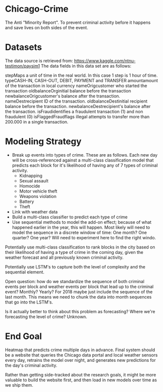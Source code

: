 # Chicago-Crime
The Anti "Minority Report". To prevent criminal activity before it happens and save lives on both sides of the event. 

# Datasets

The data source is retrieved from: https://www.kaggle.com/ntnu-testimon/paysim1
The data fields in this data set are as follows:

stepMaps a unit of time in the real world. In this case 1 step is 1 hour of time.
typeCASH-IN, CASH-OUT, DEBIT, PAYMENT and TRANSFER
amountamount of the transaction in local currency
nameOrigcustomer who started the transaction
oldbalanceOrginitial balance before the transaction
newbalanceOrigcustomer's balance after the transaction.
nameDestrecipient ID of the transaction.
oldbalanceDestinitial recipient balance before the transaction.
newbalanceDestrecipient's balance after the transaction.
isFraudidentifies a fraudulent transaction (1) and non fraudulent (0)
isFlaggedFraudflags illegal attempts to transfer more than 200.000 in a single transaction.

# Modeling Strategy
- Break up events into types of crime. These are as follows. Each new day will be cross-referenced against a multi-class classification model that predicts each block for it's likelihood of having any of 7 types of criminal activity.
    - Kidnapping
    - Sexual assault 
    - Homocide
    - Motor vehicle theft 
    - Weapons violation
    - Battery
    - Theft
- Link with weather data
- Build a multi-class classifier to predict each type of crime
- Use sequential methods to model the add-on effect; because of what happened earlier in the year, this will happen. Most likely will need to model the sequence in a discrete window of time: One month? One quarter? One year? Will need to experiment here to find the right windo. 

Potentially use multi-class classification to rank blocks in the city based on their likelihood of having a type of crime in the coming day, given the weather forecast and all previously known criminal activity. 


Potentially use LSTM's to capture both the level of complexity and the sequential element. 

Open question: how do we standardize the sequence of both criminal events per block and weather events per block that lead up to the criminal event? Monthly? Yearly? For 2018 maybe just include the sequence of the last month. This means we need to chunk the data into month sequences that go into the LSTM's.

Is it actually better to think about this problem as forecasting? Where we're forecasting the level of crime? Unknown.

# End Goal
Heatmap that predicts crime multiple days in advance. Final system should be a website that queries the Chicago data portal and local weather sensors every day, retrains the model over night, and generates new predictions for the day's criminal activity.

Rather than getting side-tracked about the research goals, it might be more valuable to build the website first, and then load in new models over time as we ship them.
